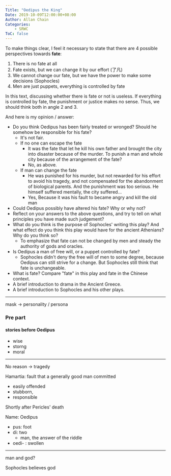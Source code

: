 ```yaml
---
Title: "Oedipus the King"
Date: 2019-10-09T12:00:00+08:00
Author: Allan Chain
Categories:
    - SRWC
ToC: false
---
```


To make things clear, I feel it necessary to state that there are 4 possible perspectives towards **fate**:

1. There is no fate at all
1. Fate exists, but we can change it by our effort (了凡)
1. We cannot change our fate, but we have the power to make some decisions (Sophocles)
1. Men are just puppets, everything is controlled by fate

In this text, discussing whether there is fate or not is useless. If everything is controlled by fate, the punishment or justice makes no sense. Thus, we should think both in angle 2 and 3.



And here is my opinion / answer:

- Do you think Oedipus has been fairly treated or wronged? Should he somehow be responsible for his fate? 
    - It's not fair.
    - If no one can escape the fate
        - It was the fate that let he kill his own father and brought the city into disaster because of the murder. To punish a man and whole city because of the arrangement of the fate?
        - No, as above.
    - If man can change the fate
        - He was punished for his murder, but not rewarded for his effort to avoid his tragedy, and not compensated for the abandonment of biological parents. And the punishment was too serious. He himself suffered mentally, the city suffered...
        - Yes, Because it was his fault to became angry and kill the old man
- Could Oedipus possibly have altered his fate? Why or why not?  
- Reflect on your answers to the above questions, and try to tell on what principles you have made such judgement? 
- What do you think is the purpose of Sophocles' writing this play? And what effect do you think this play would have for the ancient Athenians? Why do you think so?
    - To emphasize that fate can not be changed by men and steady the authority of gods and oracles.
- Is Oedipus a man of free will, or a puppet controlled by fate?  
    - Sophocles didn't deny the free will of men to some degree, because Oedipus can still strive for a change. But Sophocles still think that fate is unchangeable.
- What is fate?  Compare "fate" in this play and fate in the Chinese context. 
- A brief introduction to drama in the Ancient Greece.  
- A brief introduction to Sophocles and his other plays. 

---

mask -> personality / persona

### Pre part

#### stories before Oedipus

- wise
- storng
- moral

---

No reason -> tragedy

Hamartia: fault that a generally good man committed

- easily offended
- stubborn, 
- responsible



Shortly after Pericles' death

Name: Oedipus

- pus: foot
- di: two
    - man, the answer of the riddle
- oedi- : swollen

---

man and god?

Sophocles believes god